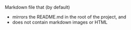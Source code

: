 Markdown file that (by default)

- mirrors the README.md in the root of the project, and
- does not contain markdown images or HTML